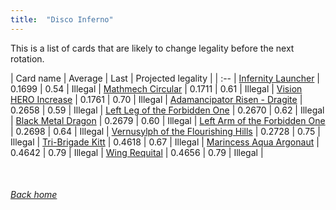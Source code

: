 ```yaml
---
title:  "Disco Inferno"
---
```


This is a list of cards that are likely to change legality before the next rotation.

| Card name | Average | Last | Projected legality |
| :-- |
[Infernity Launcher](https://db.ygoprodeck.com/card/?search=Infernity%20Launcher) | 0.1699 | 0.54 | Illegal |
[Mathmech Circular](https://db.ygoprodeck.com/card/?search=Mathmech%20Circular) | 0.1711 | 0.61 | Illegal |
[Vision HERO Increase](https://db.ygoprodeck.com/card/?search=Vision%20HERO%20Increase) | 0.1761 | 0.70 | Illegal |
[Adamancipator Risen - Dragite](https://db.ygoprodeck.com/card/?search=Adamancipator%20Risen%20-%20Dragite) | 0.2658 | 0.59 | Illegal |
[Left Leg of the Forbidden One](https://db.ygoprodeck.com/card/?search=Left%20Leg%20of%20the%20Forbidden%20One) | 0.2670 | 0.62 | Illegal |
[Black Metal Dragon](https://db.ygoprodeck.com/card/?search=Black%20Metal%20Dragon) | 0.2679 | 0.60 | Illegal |
[Left Arm of the Forbidden One](https://db.ygoprodeck.com/card/?search=Left%20Arm%20of%20the%20Forbidden%20One) | 0.2698 | 0.64 | Illegal |
[Vernusylph of the Flourishing Hills](https://db.ygoprodeck.com/card/?search=Vernusylph%20of%20the%20Flourishing%20Hills) | 0.2728 | 0.75 | Illegal |
[Tri-Brigade Kitt](https://db.ygoprodeck.com/card/?search=Tri-Brigade%20Kitt) | 0.4618 | 0.67 | Illegal |
[Marincess Aqua Argonaut](https://db.ygoprodeck.com/card/?search=Marincess%20Aqua%20Argonaut) | 0.4642 | 0.79 | Illegal |
[Wing Requital](https://db.ygoprodeck.com/card/?search=Wing%20Requital) | 0.4656 | 0.79 | Illegal |

<br>

###### [Back home](index)